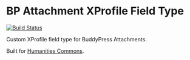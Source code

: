 # BP Attachment XProfile Field Type

[![Build Status](https://travis-ci.org/mlaa/bp-attachment-xprofile-field-type.svg)](https://travis-ci.org/mlaa/bp-attachment-xprofile-field-type)

Custom XProfile field type for BuddyPress Attachments.

Built for [Humanities Commons](https://hcommons.org).
